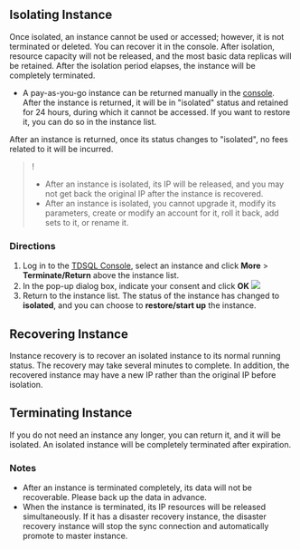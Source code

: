 ## Isolating Instance
Once isolated, an instance cannot be used or accessed; however, it is not terminated or deleted. You can recover it in the console. After isolation, resource capacity will not be released, and the most basic data replicas will be retained. After the isolation period elapses, the instance will be completely terminated.
- A pay-as-you-go instance can be returned manually in the [console](https://console.cloud.tencent.com/dcdb). After the instance is returned, it will be in "isolated" status and retained for 24 hours, during which it cannot be accessed. If you want to restore it, you can do so in the instance list.

After an instance is returned, once its status changes to "isolated", no fees related to it will be incurred.

>!
>- After an instance is isolated, its IP will be released, and you may not get back the original IP after the instance is recovered.
>- After an instance is isolated, you cannot upgrade it, modify its parameters, create or modify an account for it, roll it back, add sets to it, or rename it.
>

### Directions
1. Log in to the [TDSQL Console](https://console.cloud.tencent.com/dcdb), select an instance and click **More** > **Terminate/Return** above the instance list.
2. In the pop-up dialog box, indicate your consent and click **OK**
![](https://main.qcloudimg.com/raw/16f8187856e09385505c70bde7fb3912.png)
3. Return to the instance list. The status of the instance has changed to **isolated**, and you can choose to **restore/start up** the instance.

## Recovering Instance
Instance recovery is to recover an isolated instance to its normal running status. The recovery may take several minutes to complete. In addition, the recovered instance may have a new IP rather than the original IP before isolation.

## Terminating Instance
If you do not need an instance any longer, you can return it, and it will be isolated. An isolated instance will be completely terminated after expiration.

### Notes
- After an instance is terminated completely, its data will not be recoverable. Please back up the data in advance.
- When the instance is terminated, its IP resources will be released simultaneously. If it has a disaster recovery instance, the disaster recovery instance will stop the sync connection and automatically promote to master instance.



